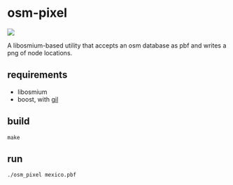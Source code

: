 # osm-pixel

![](http://farm8.staticflickr.com/7307/10637815984_4d231298c8_b.jpg)

A libosmium-based utility that accepts an osm database as pbf and writes a
png of node locations.

## requirements

* libosmium
* boost, with [gil](http://www.boost.org/doc/libs/1_54_0/libs/gil/doc/index.html)

## build

    make

## run

    ./osm_pixel mexico.pbf
